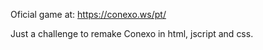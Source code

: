 Oficial game at: https://conexo.ws/pt/

Just a challenge to remake Conexo in html, jscript and css.
